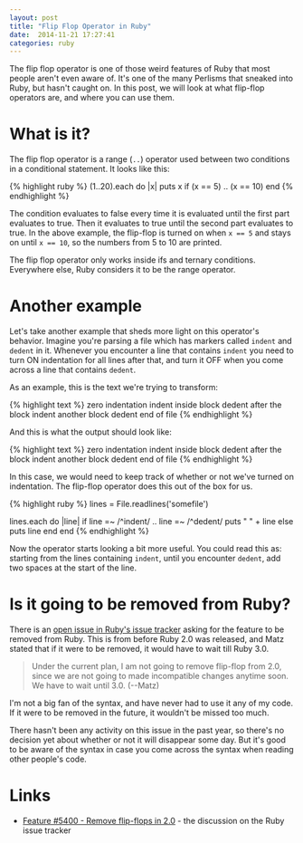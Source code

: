 ```yaml
---
layout: post
title: "Flip Flop Operator in Ruby"
date:  2014-11-21 17:27:41
categories: ruby
---
```


The flip flop operator is one of those weird features of Ruby that most people aren't even aware of. It's one of the many Perlisms that sneaked into Ruby, but hasn't caught on. In this post, we will look at what flip-flop operators are, and where you can use them.

# What is it?

The flip flop operator is a range (`..`) operator used between two conditions in a conditional statement. It looks like this:

{% highlight ruby %}
(1..20).each do |x|
  puts x if (x == 5) .. (x == 10)
end
{% endhighlight %}

The condition evaluates to false every time it is evaluated until the first part evaluates to true. Then it evaluates to true until the second part evaluates to true. In the above example, the flip-flop is turned on when `x == 5` and stays on until `x == 10`, so the numbers from 5 to 10 are printed.

The flip flop operator only works inside ifs and ternary conditions. Everywhere else, Ruby considers it to be the range operator.

# Another example

Let's take another example that sheds more light on this operator's behavior. Imagine you're parsing a file which has markers called `indent` and `dedent` in it. Whenever you encounter a line that contains `indent` you need to turn ON indentation for all lines after that, and turn it OFF when you come across a line that contains `dedent`.

As an example, this is the text we're trying to transform:

{% highlight text %}
zero indentation
indent
inside block
dedent
after the block
indent
another block
dedent
end of file
{% endhighlight %}

And this is what the output should look like:

{% highlight text %}
zero indentation
  indent
  inside block
  dedent
after the block
  indent
  another block
  dedent
end of file
{% endhighlight %}

In this case, we would need to keep track of whether or not we've turned on indentation. The flip-flop operator does this out of the box for us.

{% highlight ruby %}
lines = File.readlines('somefile')

lines.each do |line|
  if line =~ /^indent/ .. line =~ /^dedent/
    puts " " + line
  else
    puts line
  end
end
{% endhighlight %}

Now the operator starts looking a bit more useful. You could read this as: starting from the lines containing `indent`, until you encounter `dedent`, add two spaces at the start of the line.

# Is it going to be removed from Ruby?

There is an [open issue in Ruby's issue tracker](https://bugs.ruby-lang.org/issues/5400) asking for the feature to be removed from Ruby. This is from before Ruby 2.0 was released, and Matz stated that if it were to be removed, it would have to wait till Ruby 3.0.

> Under the current plan, I am not going to remove flip-flop from 2.0, since we are not going to made incompatible changes anytime soon. We have to wait until 3.0. (--Matz)

I'm not a big fan of the syntax, and have never had to use it any of my code. If it were to be removed in the future, it wouldn't be missed too much.

There hasn't been any activity on this issue in the past year, so there's no decision yet about whether or not it will disappear some day. But it's good to be aware of the syntax in case you come across the syntax when reading other people's code.

# Links

* [Feature #5400 - Remove flip-flops in 2.0](https://bugs.ruby-lang.org/issues/5400) - the discussion on the Ruby issue tracker

